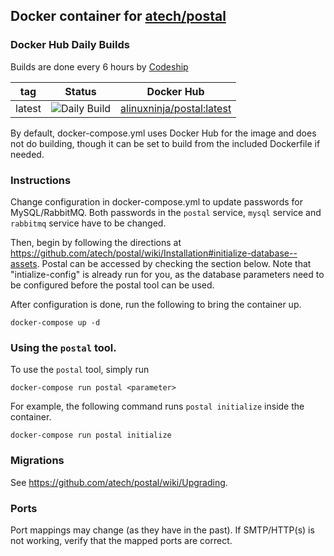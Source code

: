 ## Docker container for [atech/postal](https://github.com/atech/postal)

### Docker Hub Daily Builds
Builds are done every 6 hours by [Codeship](http://codeship.com/)

| tag           | Status                                                                                                                                   | Docker Hub                                                    |
| ------------- | ---------------------------------------------------------------------------------------------------------------------------------------- | ------------------------------------------------------------- |
| latest        | ![Daily Build](https://app.codeship.com/projects/aef32ad0-1807-0135-b213-7e299b644564/status?branch=master)                              | [alinuxninja/postal:latest](https://hub.docker.com/r/alinuxninja/postal/) |

By default, docker-compose.yml uses Docker Hub for the image and does not do building, though it can be set to build from the included Dockerfile if needed.

### Instructions
Change configuration in docker-compose.yml to update passwords for MySQL/RabbitMQ.
Both passwords in the `postal` service, `mysql` service and `rabbitmq` service have to be changed.

Then, begin by following the directions at https://github.com/atech/postal/wiki/Installation#initialize-database--assets.
Postal can be accessed by checking the section below. Note that "intialize-config" is already run for you, as the database parameters need to be configured before the postal tool can be used.

After configuration is done, run the following to bring the container up.
```
docker-compose up -d
```
### Using the `postal` tool.
To use the `postal` tool, simply run
```
docker-compose run postal <parameter>
```
For example, the following command runs `postal initialize` inside the container.
```
docker-compose run postal initialize
```

### Migrations
See https://github.com/atech/postal/wiki/Upgrading.

### Ports
Port mappings may change (as they have in the past). If SMTP/HTTP(s) is not working, verify that the mapped ports are correct.
